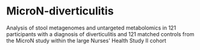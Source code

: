 # MicroN-diverticulitis
Analysis of stool metagenomes and untargeted metabolomics in 121 participants with a diagnosis of diverticulitis and 121 matched controls from the MicroN study within the large Nurses' Health Study II cohort 
